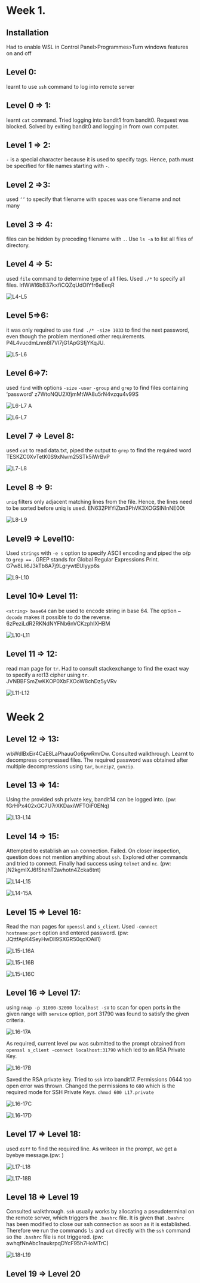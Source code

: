 # Week 1.
## Installation
Had to enable WSL in Control Panel>Programmes>Turn windows features on and off

## Level 0:
learnt to use `ssh` command to log into remote server

## Level 0 => 1: 
learnt `cat` command. Tried logging into bandit1 from bandit0. Request was blocked. Solved by exiting bandit0 and logging in from own computer.

## Level 1 => 2: 
`-` is a special character because it is used to specify tags. Hence, path must be specified for file names starting with `-`.

## Level 2 =>3: 
used `‘’` to specify that filename with spaces was one filename and not many

## Level 3 => 4: 
files can be hidden by preceding filename with `.`. Use `ls -a` to list all files of directory.

## Level 4 => 5: 
used `file` command to determine type of all files. Used `./*` to specify all files. lrIWWI6bB37kxfiCQZqUdOIYfr6eEeqR

![L4-L5](https://github.com/mizar-0/Cryptonite-JTP-1/assets/76529146/d2dab941-5b6c-47ca-a9b2-4602c5183a3d)


## Level 5=>6: 
it was only required to use `find ./* -size 1033` to find the next password, even though the problem mentioned other requirements. P4L4vucdmLnm8I7Vl7jG1ApGSfjYKqJU.

![L5-L6](https://github.com/mizar-0/Cryptonite-JTP-1/assets/76529146/e1145df8-6983-487e-b51c-8554515426f9)


## Level 6=>7: 
used `find` with options `-size` `-user` `-group` and `grep` to find files containing ‘password’
z7WtoNQU2XfjmMtWA8u5rN4vzqu4v99S

![L6-L7 A](https://github.com/mizar-0/Cryptonite-JTP-1/assets/76529146/bac2339b-38a8-4523-adef-b9bec537c23d)

![L6-L7](https://github.com/mizar-0/Cryptonite-JTP-1/assets/76529146/d6455994-9133-4cd2-8267-fc7089e86645)

## Level 7 => Level 8: 
used `cat` to read data.txt, piped the output to `grep` to find the required word
TESKZC0XvTetK0S9xNwm25STk5iWrBvP

![L7-L8](https://github.com/mizar-0/Cryptonite-JTP-1/assets/76529146/b871f31f-8ac9-4e40-bf46-f90183c6f152)



## Level 8 => 9:
`uniq` filters only adjacent matching lines from the file. Hence, the lines need to be sorted before uniq is used.
EN632PlfYiZbn3PhVK3XOGSlNInNE00t

![L8-L9](https://github.com/mizar-0/Cryptonite-JTP-1/assets/76529146/9e520f3d-4618-40a2-ab95-b697191b63be)



## Level9 => Level10:
Used `strings` with `-e s` option to specify ASCII encoding and piped the o/p to `grep ==` . GREP stands for Global Regular Expressions Print.
G7w8LIi6J3kTb8A7j9LgrywtEUlyyp6s

![L9-L10](https://github.com/mizar-0/Cryptonite-JTP-1/assets/76529146/4e7f5554-2a71-495a-8252-fa90950e945c)



## Level 10=> Level 11: 
`<string> base64` can be used to encode string in base 64. The option `–decode` makes it possible to do the reverse.
6zPeziLdR2RKNdNYFNb6nVCKzphlXHBM

![L10-L11](https://github.com/mizar-0/Cryptonite-JTP-1/assets/76529146/b289c9b0-1aa0-4fac-a8bf-fc4a03889bb8)



## Level 11 => 12: 
read man page for `tr`. Had to consult stackexchange to find the exact way to specify a rot13 cipher using `tr`. JVNBBFSmZwKKOP0XbFXOoW8chDz5yVRv

![L11-L12](https://github.com/mizar-0/Cryptonite-JTP-1/assets/76529146/e30d2664-4d8c-44b0-83e9-9249c1fca05e)



# Week 2

## Level 12 => 13: 
wbWdlBxEir4CaE8LaPhauuOo6pwRmrDw. Consulted walkthrough. Learnt to decompress compressed files. The required password was obtained after multiple decompressions using `tar`, `bunzip2`, `gunzip`. 

## Level 13 => 14: 
Using the provided ssh private key, bandit14 can be logged into. (pw: fGrHPx402xGC7U7rXKDaxiWFTOiF0ENq)

![L13-L14](https://github.com/mizar-0/Cryptonite-JTP-1/assets/76529146/16acee7c-59dd-4f93-a539-13ef24c5d23e)


## Level 14 => 15:
Attempted to establish an `ssh` connection. Failed. On closer inspection, question does not mention anything about `ssh`. Explored other commands and tried to connect. Finally had success using `telnet` and `nc`. (pw: jN2kgmIXJ6fShzhT2avhotn4Zcka6tnt)

![L14-L15](https://github.com/mizar-0/Cryptonite-JTP-1/assets/76529146/20bb3ec6-f0c0-4202-a151-0801e1add563)

![L14-15A](https://github.com/mizar-0/Cryptonite-JTP-1/assets/76529146/7ff9abe5-1aed-490c-b213-b43a1f8fce20)

## Level 15 => Level 16:
Read the man pages for `openssl` and `s_client`. Used `-connect hostname:port`  option and entered password. (pw: JQttfApK4SeyHwDlI9SXGR50qclOAil1)

![L15-L16A](https://github.com/mizar-0/Cryptonite-JTP-1/assets/76529146/671cc073-2628-4135-aa58-e8d08b68b0d5)

![L15-L16B](https://github.com/mizar-0/Cryptonite-JTP-1/assets/76529146/cd16ac6c-3b6e-460a-a241-4ef3f1f369bb)

![L15-L16C](https://github.com/mizar-0/Cryptonite-JTP-1/assets/76529146/7a70e376-d6ef-42c2-bbb0-9b06f95880a7)

## Level 16 => Level 17:
using `nmap -p 31000-32000 localhost -sV` to scan for open ports in the given range with `service` option, port 31790 was found to satisfy the given criteria.

![L16-17A](https://github.com/mizar-0/Cryptonite-JTP-1/assets/76529146/e2ac9c34-3024-45fd-b5e9-55216d22b7bc)


As required, current level pw was submitted to the prompt obtained from `openssl s_client -connect localhost:31790` which led to an RSA Private Key. 

![L16-17B](https://github.com/mizar-0/Cryptonite-JTP-1/assets/76529146/63a218ee-631b-4854-a1a2-f81d9041aa8f)

Saved the RSA private key. Tried to `ssh` into bandit17. Permissions 0644 too open error was thrown. 
Changed the permissions to `600` which is the required mode for SSH Private Keys.
`chmod 600 L17.private`

![L16-17C](https://github.com/mizar-0/Cryptonite-JTP-1/assets/76529146/d1147bcd-72a7-4cc8-a45f-c94866d6c844)

![L16-17D](https://github.com/mizar-0/Cryptonite-JTP-1/assets/76529146/57bb5142-b43c-4985-a88a-795fc7c0648a)

## Level 17 => Level 18:
used `diff` to find the required line. As writeen in the prompt, we get a byebye message.(pw: )

![L17-L18](https://github.com/mizar-0/Cryptonite-JTP-1/assets/76529146/a98456a4-048e-4077-8841-583b5b285afe)

![L17-18B](https://github.com/mizar-0/Cryptonite-JTP-1/assets/76529146/354c545f-4236-4441-83c0-eb903f540d5b)

## Level 18 => Level 19
Consulted walkthrough. `ssh` usually works by allocating a pseudoterminal on the remote server, which triggers the `.bashrc` file.
It is given that `.bashrc` has been modified to close our ssh connection as soon as it is established. Therefore we run the commands `ls` and `cat` directly with the `ssh` command so the `.bashrc` file is not triggered. (pw: awhqfNnAbc1naukrpqDYcF95h7HoMTrC)

![L18-L19](https://github.com/mizar-0/Cryptonite-JTP-1/assets/76529146/ab31f6cc-8073-4e0f-9dd5-c73adee163e5)

## Level 19 => Level 20
